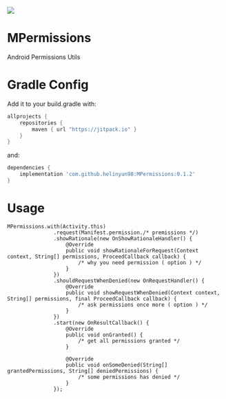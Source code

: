 [![](https://jitpack.io/v/helinyun98/MPermissions.svg)](https://jitpack.io/#helinyun98/MPermissions)
# MPermissions
Android Permissions Utils

# Gradle Config
    
Add it to your build.gradle with:
```gradle
allprojects {
    repositories {
        maven { url "https://jitpack.io" }
    }
}
```
and:

```gradle
dependencies {
    implementation 'com.github.helinyun98:MPermissions:0.1.2'
}
```

# Usage
```
MPermissions.with(Activity.this)
               .request(Manifest.permission./* premissions */)
               .showRationale(new OnShowRationaleHandler() {
                   @Override
                   public void showRationaleForRequest(Context context, String[] permissions, ProceedCallback callback) {
                       /* why you need permission ( option ) */
                   }
               })
               .shouldRequestWhenDenied(new OnRequestHandler() {
                   @Override
                   public void showRequestWhenDenied(Context context, String[] permissions, final ProceedCallback callback) {
                       /* ask permissions once more ( option ) */
                   }
               })
               .start(new OnResultCallback() {
                   @Override
                   public void onGranted() {
                       /* get all permissions granted */
                   }
                   
                   @Override
                   public void onSomeDenied(String[] grantedPermissions, String[] deniedPermissions) {
                       /* some permissions has denied */
                   }
               });
```
